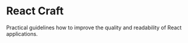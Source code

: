 # React Craft

Practical guidelines how to improve the quality and readability of React applications.
